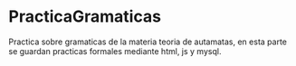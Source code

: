 # PracticaGramaticas
Practica sobre gramaticas de la materia teoria de autamatas, en esta parte se guardan practicas formales mediante html, js y mysql.